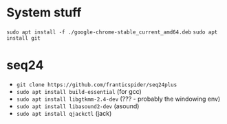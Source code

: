 # System stuff

`sudo apt install -f ./google-chrome-stable_current_amd64.deb`
`sudo apt install git`

# seq24

- `git clone https://github.com/franticspider/seq24plus`
- `sudo apt install build-essential` (for gcc)
- `sudo apt install libgtkmm-2.4-dev` (??? - probably the windowing env)
- `sudo apt install libasound2-dev` (asound)
- `sudo apt install qjackctl` (jack)
